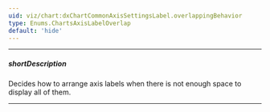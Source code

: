 ```yaml
---
uid: viz/chart:dxChartCommonAxisSettingsLabel.overlappingBehavior
type: Enums.ChartsAxisLabelOverlap
default: 'hide'
---
```

---
##### shortDescription
Decides how to arrange axis labels when there is not enough space to display all of them.

---
<!--
When axis labels overlap each other, you can specify the **overlappingBehavior** property to rearrange them. Depending on whether an axis is horizontal or vertical, this property accepts different values.

[note]Unless you set the [rotated](/api-reference/10%20UI%20Components/dxChart/1%20Configuration/rotated.md '/Documentation/ApiReference/UI_Components/dxChart/Configuration/#rotated') property to **true**, the argument axis is horizontal and the value axis is vertical.

You can specify the following values for both horizontal and vertical axes:

- **hide**      
Hides certain axis labels and leaves more space for the others.
- **none**      
Leaves axis labels overlapped.

The following values can be specified for horizontal axes only:

- **rotate**      
Rotates axis labels at the angle specified by the [rotationAngle](/api-reference/10%20UI%20Components/dxChart/1%20Configuration/commonAxisSettings/label/rotationAngle.md '/Documentation/ApiReference/UI_Components/dxChart/Configuration/argumentAxis/label/#rotationAngle') property.
- **stagger**      
Arranges axis labels in two rows in a staggered manner. Use the [staggeringSpacing](/api-reference/10%20UI%20Components/dxChart/1%20Configuration/commonAxisSettings/label/staggeringSpacing.md '/Documentation/ApiReference/UI_Components/dxChart/Configuration/argumentAxis/label/#staggeringSpacing') property to specify an empty space between rows.

#include btn-open-demo with {
    href: "https://js.devexpress.com/Demos/WidgetsGallery/Demo/Charts/AxisLabelsOverlapping/"
}

#####See Also#####
- [Axis Labels](/concepts/05%20UI%20Components/Chart/20%20Axes/15%20Axis%20Labels.md '/Documentation/Guide/UI_Components/Chart/Axes/Axis_Labels/')
-->